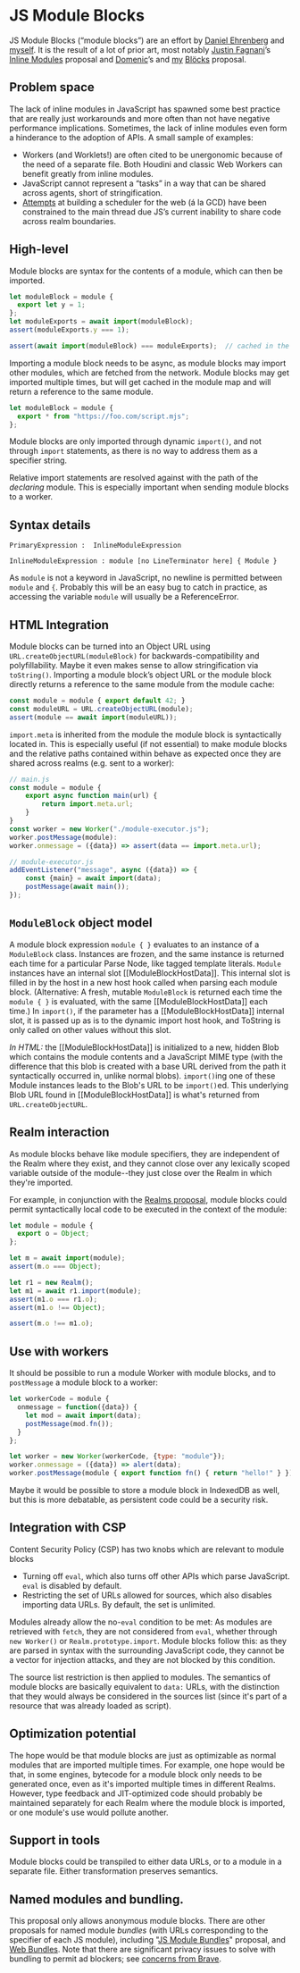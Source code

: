 # JS Module Blocks

JS Module Blocks (“module blocks”) are an effort by [Daniel Ehrenberg] and [myself][surma]. It is the result of a lot of prior art, most notably [Justin Fagnani]’s [Inline Modules] proposal and [Domenic][domenic denicola]’s and [my][surma] [Blöcks] proposal.

## Problem space

The lack of inline modules in JavaScript has spawned some best practice that are really just workarounds and more often than not have negative performance implications. Sometimes, the lack of inline modules even form a hinderance to the adoption of APIs. A small sample of examples:

- Workers (and Worklets!) are often cited to be unergonomic because of the need of a separate file. Both Houdini and classic Web Workers can benefit greatly from inline modules.
- JavaScript cannot represent a “tasks” in a way that can be shared across agents, short of stringification.
- [Attempts][scheduler api] at building a scheduler for the web (á la GCD) have been constrained to the main thread due JS’s current inability to share code across realm boundaries.

## High-level

Module blocks are syntax for the contents of a module, which can then be imported.

```js
let moduleBlock = module {
  export let y = 1;
};
let moduleExports = await import(moduleBlock);
assert(moduleExports.y === 1);

assert(await import(moduleBlock) === moduleExports);  // cached in the module map
```

Importing a module block needs to be async, as module blocks may import other modules, which are fetched from the network. Module blocks may get imported multiple times, but will get cached in the module map and will return a reference to the same module.

```js
let moduleBlock = module {
  export * from "https://foo.com/script.mjs";
};
```

Module blocks are only imported through dynamic `import()`, and not through `import` statements, as there is no way to address them as a specifier string.

Relative import statements are resolved against with the path of the _declaring_ module. This is especially important when sending module blocks to a worker.

## Syntax details

```
PrimaryExpression :  InlineModuleExpression

InlineModuleExpression : module [no LineTerminator here] { Module }
```

As `module` is not a keyword in JavaScript, no newline is permitted between `module` and `{`. Probably this will be an easy bug to catch in practice, as accessing the variable `module` will usually be a ReferenceError.

## HTML Integration

Module blocks can be turned into an Object URL using `URL.createObjectURL(moduleBlock)` for backwards-compatibility and polyfillability. Maybe it even makes sense to allow stringification via `toString()`. Importing a module block’s object URL or the module block directly returns a reference to the same module from the module cache:

```js
const module = module { export default 42; }
const moduleURL = URL.createObjectURL(module);
assert(module == await import(moduleURL));
```

`import.meta` is inherited from the module the module block is syntactically located in. This is especially useful (if not essential) to make module blocks and the relative paths contained within behave as expected once they are shared across realms (e.g. sent to a worker):

```js
// main.js
const module = module {
	export async function main(url) {
		return import.meta.url;
	}
}
const worker = new Worker("./module-executor.js");
worker.postMessage(module):
worker.onmessage = ({data}) => assert(data == import.meta.url);

// module-executor.js
addEventListener("message", async ({data}) => {
	const {main} = await import(data);
	postMessage(await main());
});
```

## `ModuleBlock` object model

A module block expression `module { }` evaluates to an instance of a `ModuleBlock` class. Instances are frozen, and the same instance is returned each time for a particular Parse Node, like tagged template literals. `Module` instances have an internal slot [[ModuleBlockHostData]]. This internal slot is filled in by the host in a new host hook called when parsing each module block. (Alternative: A fresh, mutable `ModuleBlock` is returned each time the `module { }` is evaluated, with the same [[ModuleBlockHostData]] each time.) In `import()`, if the parameter has a [[ModuleBlockHostData]] internal slot, it is passed up as is to the dynamic import host hook, and ToString is only called on other values without this slot. 

*In HTML:* the [[ModuleBlockHostData]] is initialized to a new, hidden Blob which contains the module contents and a JavaScript MIME type (with the difference that this blob is created with a base URL derived from the path it syntactically occurred in, unlike normal blobs). `import()`ing one of these Module instances leads to the Blob's URL to be `import()`ed. This underlying Blob URL found in [[ModuleBlockHostData]] is what's returned from `URL.createObjectURL`.

## Realm interaction

As module blocks behave like module specifiers, they are independent of the Realm where they exist, and they cannot close over any lexically scoped variable outside of the module--they just close over the Realm in which they're imported.

For example, in conjunction with the [Realms proposal](https://github.com/tc39/proposal-realms), module blocks could permit syntactically local code to be executed in the context of the module:

```js
let module = module {
  export o = Object;
};

let m = await import(module);
assert(m.o === Object);

let r1 = new Realm();
let m1 = await r1.import(module);
assert(m1.o === r1.o);
assert(m1.o !== Object);

assert(m.o !== m1.o);
```

## Use with workers

It should be possible to run a module Worker with module blocks, and to `postMessage` a module block to a worker:

```js
let workerCode = module {
  onmessage = function({data}) {
    let mod = await import(data);
    postMessage(mod.fn());
  }
};

let worker = new Worker(workerCode, {type: "module"});
worker.onmessage = ({data}) => alert(data);
worker.postMessage(module { export function fn() { return "hello!" } });
```

Maybe it would be possible to store a module block in IndexedDB as well, but this is more debatable, as persistent code could be a security risk.

## Integration with CSP

Content Security Policy (CSP) has two knobs which are relevant to module blocks

- Turning off `eval`, which also turns off other APIs which parse JavaScript. `eval` is disabled by default.
- Restricting the set of URLs allowed for sources, which also disables importing data URLs. By default, the set is unlimited.

Modules already allow the no-`eval` condition to be met: As modules are retrieved with `fetch`, they are not considered from `eval`, whether through `new Worker()` or `Realm.prototype.import`. Module blocks follow this: as they are parsed in syntax with the surrounding JavaScript code, they cannot be a vector for injection attacks, and they are not blocked by this condition.

The source list restriction is then applied to modules. The semantics of module blocks are basically equivalent to `data:` URLs, with the distinction that they would always be considered in the sources list (since it's part of a resource that was already loaded as script).

## Optimization potential

The hope would be that module blocks are just as optimizable as normal modules that are imported multiple times. For example, one hope would be that, in some engines, bytecode for a module block only needs to be generated once, even as it's imported multiple times in different Realms. However, type feedback and JIT-optimized code should probably be maintained separately for each Realm where the module block is imported, or one module's use would pollute another.

## Support in tools

Module blocks could be transpiled to either data URLs, or to a module in a separate file. Either transformation preserves semantics.

## Named modules and bundling.

This proposal only allows anonymous module blocks. There are other proposals for named module *bundles* (with URLs corresponding to the specifier of each JS module), including "[JS Module Bundles]" proposal, and [Web Bundles](https://www.ietf.org/id/draft-yasskin-wpack-bundled-exchanges-03.html). Note that there are significant privacy issues to solve with bundling to permit ad blockers; see [concerns from Brave](https://brave.com/webbundles-harmful-to-content-blocking-security-tools-and-the-open-web/).

[justin fagnani]: https://twitter.com/justinfagnani
[daniel ehrenberg]: https://twitter.com/littledan
[inline modules]: https://gist.github.com/justinfagnani/d26ba99aec5ffc02264907512c082622
[domenic denicola]: https://twitter.com/domenic
[surma]: https://twitter.com/dassurma
[shu]: https://twitter.com/_shu
[scheduler api]: https://github.com/WICG/main-thread-scheduling/
[blöcks]: https://github.com/domenic/proposal-blocks/tree/44668b647c48b116a8643d04e4e80735a3c5b78d
[js module bundles]: https://gist.github.com/littledan/c54efa928b7e6ce7e69190f73673e2a0
